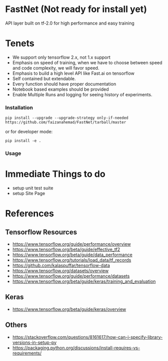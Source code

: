# FastNet (Not ready for install yet)
API layer built on tf-2.0 for high performance and easy training

# Tenets
- We support only tensorflow 2.x, not 1.x support
- Emphasis on speed of training, when we have to choose between speed and code complexity, we will favor speed.
- Emphasis to build a high level API like Fast.ai on tensorflow
- Self contained but extendable.
- Every function should have proper documentation
- Notebook based examples should be provided
- Enable Multiple Runs and logging for seeing history of experiments.

### Installation

`pip install --upgrade --upgrade-strategy only-if-needed https://github.com/faizanahemad/FastNet/tarball/master`

or for developer mode:

`pip install -e .`
### Usage


# Immediate Things to do
- setup unit test suite
- setup Site Page


# References
## Tensorflow Resources
- https://www.tensorflow.org/guide/performance/overview
- https://www.tensorflow.org/beta/guide/effective_tf2
- https://www.tensorflow.org/beta/guide/data_performance
- https://www.tensorflow.org/tutorials/load_data/tf_records
- https://github.com/kalaspuffar/tensorflow-data
- https://www.tensorflow.org/datasets/overview
- https://www.tensorflow.org/guide/performance/datasets
- https://www.tensorflow.org/beta/guide/keras/training_and_evaluation

## Keras
- https://www.tensorflow.org/beta/guide/keras/overview

## Others 
- https://stackoverflow.com/questions/8161617/how-can-i-specify-library-versions-in-setup-py
- https://packaging.python.org/discussions/install-requires-vs-requirements/

